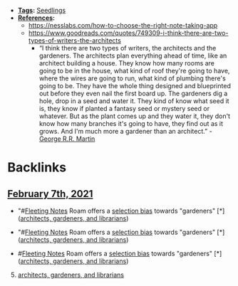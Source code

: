 - **[Tags](<Tags.md>):** [Seedlings](<Seedlings.md>)
- **[References](<References.md>):**
    - https://nesslabs.com/how-to-choose-the-right-note-taking-app
    - https://www.goodreads.com/quotes/749309-i-think-there-are-two-types-of-writers-the-architects
        - “I think there are two types of writers, the architects and the gardeners. The architects plan everything ahead of time, like an architect building a house. They know how many rooms are going to be in the house, what kind of roof they're going to have, where the wires are going to run, what kind of plumbing there's going to be. They have the whole thing designed and blueprinted out before they even nail the first board up. The gardeners dig a hole, drop in a seed and water it. They kind of know what seed it is, they know if planted a fantasy seed or mystery seed or whatever. But as the plant comes up and they water it, they don't know how many branches it's going to have, they find out as it grows. And I'm much more a gardener than an architect.” - [George R.R. Martin](<George R.R. Martin.md>)

# Backlinks
## [February 7th, 2021](<February 7th, 2021.md>)
- "#[Fleeting Notes](<Fleeting Notes.md>) Roam offers a [selection bias](<selection bias.md>) towards "gardeners" [*]([architects, gardeners, and librarians](<architects, gardeners, and librarians.md>))

- "#[Fleeting Notes](<Fleeting Notes.md>) Roam offers a [selection bias](<selection bias.md>) towards "gardeners" [*]([architects, gardeners, and librarians](<architects, gardeners, and librarians.md>))

- #[Fleeting Notes](<Fleeting Notes.md>) Roam offers a [selection bias](<selection bias.md>) towards "gardeners" [*]([architects, gardeners, and librarians](<architects, gardeners, and librarians.md>))

5. [architects, gardeners, and librarians](<architects, gardeners, and librarians.md>)

